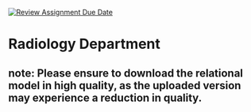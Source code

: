 [![Review Assignment Due Date](https://classroom.github.com/assets/deadline-readme-button-24ddc0f5d75046c5622901739e7c5dd533143b0c8e959d652212380cedb1ea36.svg)](https://classroom.github.com/a/enSFSnrZ)

# Radiology Department
## note: Please ensure to download the relational model in high quality, as the uploaded version may experience a reduction in quality.
